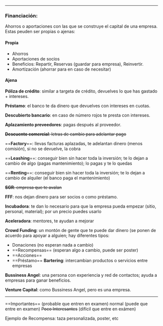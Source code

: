 
---
### Financiación:
Ahorros o aportaciones con las que se construye el capital de una empresa. Estas peuden ser propias o ajenas:
#### Propia
 - Ahorros
 - Aportaciones de socios
 - Beneficios: Repartir, Reservas (guardar para empresa), Reinvertir.
 - Amortización (ahorrar para en caso de necesitar)
#### Ajena

**Póliza de crédito**: similar a targeta de crédito, devuelves lo que has gastado + intereses.

**Préstamo**: el banco te da dinero que devuelves con intereses en cuotas.

**Descubierto bancario**: en caso de número rojos te presta con intereses.

**Aplazamiento preveedores**: pagas después al proveedor.

~~**Descuento comercial**: letras de cambio para adelantar pago~~

==**Factory**==: llevas facturas aplazadas, te adelantan dinero (menos comisión), si no se devuelve, la cobra

==**Leashing**==: conseguir bien sin hacer toda la inversión; te lo dejan a cambio de algo (pagas mantenimiento); lo pagas y te lo quedas

==**Renting**==: conseguir bien sin hacer toda la inversión; te lo dejan a cambio de alquiler (el banco paga el mantenimiento)

~~**SGR**: empresa que te avalan~~ 

**FFF**: nos dejan dinero para ser socios o como préstamo.

**Incubadora**: te dan lo necesario para que la empresa pueda empezar (sitio, personal, material); por un precio puedes usarlo

**Aceleradora**: mentores, te ayudan a mejorar

**Crowd Funding**: un montón de gente que te puede dar dinero (se ponen de acuerdo para apoyar a alguien; hay diferentes tipos:
-  Donaciones (no esperan nada a cambio)
- ==Recompensas== (esperan algo a cambio, puede ser poster)
- ==Acciones==
- ==Préstamo==
**Bartering**: intercambian productos o servicios entre empresas 

**Bussiness Angel**: una persona con experiencia y red de contactos; ayuda a empresas para ganar beneficios.

**Venture Capital**: como Bussiness Angel, pero es una empresa.




---
==Importantes==           (probable que entren en examen)
normal                    (puede que entre en examen)
~~Poco Interesantes~~ (difícil que entre en exámen)



Ejemplo de Recompensa: taza personalizada, poster, etc
